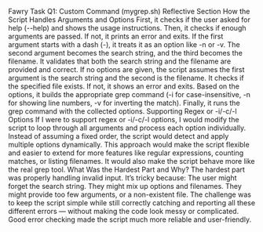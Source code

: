 Fawry Task
Q1: Custom Command (mygrep.sh)
Reflective Section
How the Script Handles Arguments and Options
First, it checks if the user asked for help (--help) and shows the usage instructions.
Then, it checks if enough arguments are passed. If not, it prints an error and exits.
If the first argument starts with a dash (-), it treats it as an option like -n or -v.
The second argument becomes the search string, and the third becomes the filename.
It validates that both the search string and the filename are provided and correct.
If no options are given, the script assumes the first argument is the search string and the second is the filename.
It checks if the specified file exists. If not, it shows an error and exits.
Based on the options, it builds the appropriate grep command (-i for case-insensitive, -n for showing line numbers, -v for inverting the match).
Finally, it runs the grep command with the collected options.
Supporting Regex or -i/-c/-l Options
If I were to support regex or -i/-c/-l options, I would modify the script to loop through all arguments and process each option individually.
Instead of assuming a fixed order, the script would detect and apply multiple options dynamically.
This approach would make the script flexible and easier to extend for more features like regular expressions, counting matches, or listing filenames.
It would also make the script behave more like the real grep tool.
What Was the Hardest Part and Why?
The hardest part was properly handling invalid input.
It’s tricky because:
The user might forget the search string.
They might mix up options and filenames.
They might provide too few arguments, or a non-existent file.
The challenge was to keep the script simple while still correctly catching and reporting all these different errors — without making the code look messy or complicated.
Good error checking made the script much more reliable and user-friendly.
